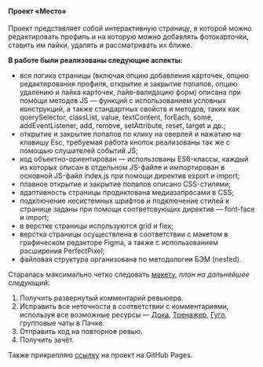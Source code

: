 #### Проект «Место»

Проект представляет собой интерактивную страницу, в которой можно редактировать профиль и на которую можно добавлять фотокарточки, ставить им лайки, удалять и рассматривать их ближе.

__В работе были реализованы следующие аспекты:__
* вся логика страницы (включая опцию добавления карточек, опцию редактирования профиля, открытие и закрытие попапов, опцию удалению и лайка карточек, лайв-валидацию форм) описана при помощи методов JS — функций с использованием условных конструкций, а также стандартных свойств и методов, таких как querySelector, classList, value, textContent, forEach, some, addEventListener, add, remove, setAttribute, reset, target и др.;
* открытие и закрытие попапов по клику на оверлей и нажатию на клавишу Esc, требуемая работа кнопок реализованы так же с помощью слушателей событий JS;
* код объектно-ориентирован — использованы ES6-классы, каждый из которых описан в отдельном JS-файле и импортирован в основной JS-файл index.js при помощи директив export и import;
* плавное открытие и закрытие попапов описано CSS-стилями;
* адаптивность страницы продиктована медиазапросами в CSS;
* подключение несистемных шрифтов и подключение стилей к странице заданы при помощи соответсвующих директив — font-face и import;
* в верстке страницы используются grid и flex;
* верстка страницы осуществлена в соответствии с макетом в графическом редакторе Figma, а также с использованием расширения PerfectPixel;
* файловая структура организована по методологии БЭМ (nested).

Старалась максимально четко следовать [макету](https://www.figma.com/file/2cn9N9jSkmxD84oJik7xL7/JavaScript.-Sprint-4?node-id=0%3A1),
_план на дальнейшее следующий:_
1.  Получить развернутый комментарий ревьюера.
2.  Исправить все неточности в соответствии с комментариями, используя все возможные ресурсы — [Дока](https://www.doka.guide/), [Тренажер](https://practicum.yandex.ru/learn/web/courses/dbf98e55-0f76-444b-850c-4538708ad571/sprints/133728/topics/b4072eed-2089-45c0-9382-98ea71202341/lessons/939aeab7-0508-49e8-bcf2-199d4dbf74f7/), [Гугл](https://www.google.ru/), групповые чаты в Пачке.
3. Отправить код на повторное ревью.
4. Получить зачёт.

Также прикрепляю [ссылку](https://vikabuyavykh.github.io/mesto/) на проект на GitHub Pages.
